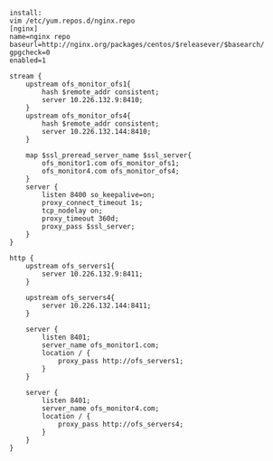     install:
    vim /etc/yum.repos.d/nginx.repo 
    [nginx]
    name=nginx repo
    baseurl=http://nginx.org/packages/centos/$releasever/$basearch/
    gpgcheck=0
    enabled=1

    stream {
        upstream ofs_monitor_ofs1{
            hash $remote_addr consistent;
            server 10.226.132.9:8410;
        }
        upstream ofs_monitor_ofs4{
            hash $remote_addr consistent;
            server 10.226.132.144:8410;
        }
        
        map $ssl_preread_server_name $ssl_server{
            ofs_monitor1.com ofs_monitor_ofs1;
            ofs_monitor4.com ofs_monitor_ofs4;
        }
        server {
            listen 8400 so_keepalive=on;
            proxy_connect_timeout 1s;
            tcp_nodelay on;
            proxy_timeout 360d;
            proxy_pass $ssl_server;
        }
    }

    http {
        upstream ofs_servers1{
            server 10.226.132.9:8411;
        }

        upstream ofs_servers4{
            server 10.226.132.144:8411;
        }

        server {
            listen 8401;
            server_name ofs_monitor1.com;
            location / {
                proxy_pass http://ofs_servers1;
            }
        }

        server {
            listen 8401;
            server_name ofs_monitor4.com;
            location / {
                proxy_pass http://ofs_servers4;
            }
        }
    }


    